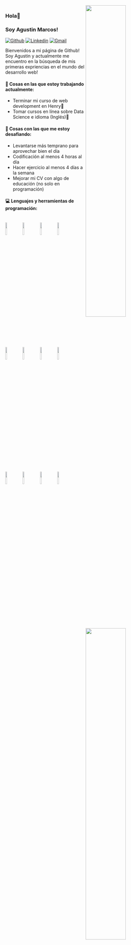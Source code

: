 <img width="50%" align="right" src="https://user-images.githubusercontent.com/89821590/177223063-1b3ccc19-6072-4957-9383-bc981c1d61ae.gif" />

### Hola👋 
### Soy Agustin Marcos!

[![Github](https://img.shields.io/badge/-Github-000?style=flat&logo=Github&logoColor=white)](https://github.com/AMarcos96)
[![Linkedin](https://img.shields.io/badge/-LinkedIn-blue?style=flat&logo=Linkedin&logoColor=white)](https://www.linkedin.com/in/agustin-marcos-a99480229/)
[![Gmail](https://img.shields.io/badge/-Gmail-c14438?style=flat&logo=Gmail&logoColor=white)](mailto:marcoosdiego@hotmail.com.ar)

Bienvenidos a mi página de Github! Soy Agustin y actualmente me encuentro en la búsqueda de mis primeras expriencias en el mundo del desarrollo web!  



#### 🌱 Cosas en las que estoy trabajando actualmente: 
- Terminar mi curso de web development en Henry🚀
- Tomar cursos en línea sobre Data Science e idioma (Inglés)🚀


#### :muscle: Cosas con las que me estoy desafiando:
- Levantarse más temprano para aprovechar bien el día
- Codificación al menos 4 horas al día
- Hacer ejercicio al menos 4 días a la semana
- Mejorar mi CV con algo de educación (no solo en programación)

#### :computer: Lenguajes y herramientas de programación: 
<p>
	<img width="50%" align="right" src="https://github-readme-stats.vercel.app/api?username=AMarcos96&show_icons=true&hide_border=true" />
</p>
<br />
<code><img width="10%" src="https://www.vectorlogo.zone/logos/javascript/javascript-horizontal.svg"></code>
<code><img width="10%" src="https://www.vectorlogo.zone/logos/reactjs/reactjs-ar21.svg"></code>
<code><img width="10%" src="https://www.vectorlogo.zone/logos/nodejs/nodejs-ar21.svg"></code>
<code><img width="10%" src="https://www.vectorlogo.zone/logos/postgresql/postgresql-ar21.svg"></code>
<br />
<code><img width="10%" src="https://www.vectorlogo.zone/logos/sequelizejs/sequelizejs-ar21.svg"></code>
<code><img width="10%" src="https://www.vectorlogo.zone/logos/w3_css/w3_css-ar21.svg"></code>
<code><img width="10%" src="https://www.vectorlogo.zone/logos/w3_html5/w3_html5-ar21.svg"></code>
<code><img width="10%" src="https://www.vectorlogo.zone/logos/typescriptlang/typescriptlang-ar21.svg"></code>
<br />
<code><img width="10%" src="https://www.vectorlogo.zone/logos/getpostman/getpostman-ar21.svg"></code>
<code><img width="10%" src="https://www.vectorlogo.zone/logos/visualstudio_code/visualstudio_code-ar21.svg"></code>
<code><img width="10%" src="https://www.vectorlogo.zone/logos/git-scm/git-scm-ar21.svg"></code>
<code><img width="10%" src="https://www.vectorlogo.zone/logos/github/github-ar21.svg"></code>



